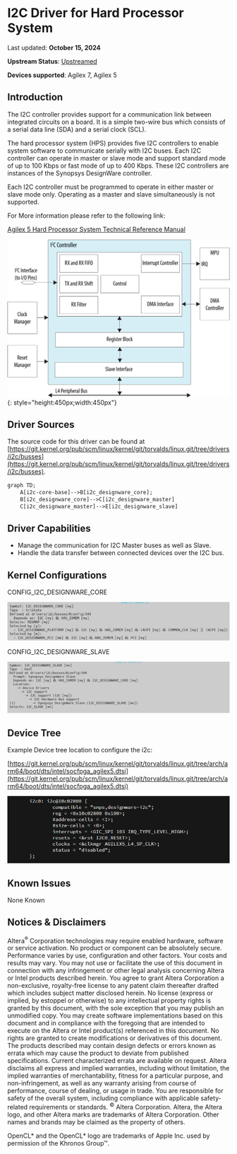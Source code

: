 # **I2C Driver for Hard Processor System**

Last updated: **October 15, 2024** 

**Upstream Status**: [Upstreamed](https://git.kernel.org/pub/scm/linux/kernel/git/torvalds/linux.git/tree/drivers/i2c?h=master)

**Devices supported**: Agilex 7, Agilex 5

## **Introduction**

The I2C controller provides support for a communication link between integrated circuits on a board. It is a simple two-wire bus which consists of a serial data line (SDA) and a serial clock (SCL).

The hard processor system (HPS) provides five I2C controllers to enable system software to communicate serially with I2C buses. Each I2C controller can operate in master or slave mode and support standard mode of up to 100 Kbps or fast mode of up to 400 Kbps. These I2C controllers are instances of the Synopsys DesignWare controller.

Each I2C controller must be programmed to operate in either master or slave mode only. Operating as a master and slave simultaneously is not supported.

For More information please refer to the following link:

[Agilex 5 Hard Processor System Technical Reference Manual](https://www.intel.com/content/www/us/en/docs/programmable/814346)

![i2c_block_diagram](./images/i2c_block_diagram.png){: style="height:450px;width:450px"}

## **Driver Sources**

The source code for this driver can be found at [https://git.kernel.org/pub/scm/linux/kernel/git/torvalds/linux.git/tree/drivers/i2c/busses](https://git.kernel.org/pub/scm/linux/kernel/git/torvalds/linux.git/tree/drivers/i2c/busses).

```mermaid
graph TD;
    A[i2c-core-base]-->B[i2c_designware_core];
    B[i2c_designware_core]-->C[i2c_designware_master]
    C[i2c_designware_master]-->E[i2c_designware_slave]
```

## **Driver Capabilities**

* Manage the communication for I2C Master buses as well as Slave.
* Handle the data transfer between connected devices over the I2C bus.

## **Kernel Configurations**

CONFIG_I2C_DESIGNWARE_CORE

![i2c_designware_core_config_path](images/i2c_designware_core_config_path_1.png)

CONFIG_I2C_DESIGNWARE_SLAVE

![i2c_designware_slave_config_path](images/i2c_designware_slave_config_path.png)

## **Device Tree**

Example Device tree location to configure the i2c:

[https://git.kernel.org/pub/scm/linux/kernel/git/torvalds/linux.git/tree/arch/arm64/boot/dts/intel/socfpga_agilex5.dtsi](https://git.kernel.org/pub/scm/linux/kernel/git/torvalds/linux.git/tree/arch/arm64/boot/dts/intel/socfpga_agilex5.dtsi)

![i2c_device_tree](images/i2c_device_tree.png)

## **Known Issues**

None Known

## Notices & Disclaimers

Altera<sup>&reg;</sup> Corporation technologies may require enabled hardware, software or service activation.
No product or component can be absolutely secure. 
Performance varies by use, configuration and other factors.
Your costs and results may vary. 
You may not use or facilitate the use of this document in connection with any infringement or other legal analysis concerning Altera or Intel products described herein. You agree to grant Altera Corporation a non-exclusive, royalty-free license to any patent claim thereafter drafted which includes subject matter disclosed herein.
No license (express or implied, by estoppel or otherwise) to any intellectual property rights is granted by this document, with the sole exception that you may publish an unmodified copy. You may create software implementations based on this document and in compliance with the foregoing that are intended to execute on the Altera or Intel product(s) referenced in this document. No rights are granted to create modifications or derivatives of this document.
The products described may contain design defects or errors known as errata which may cause the product to deviate from published specifications.  Current characterized errata are available on request.
Altera disclaims all express and implied warranties, including without limitation, the implied warranties of merchantability, fitness for a particular purpose, and non-infringement, as well as any warranty arising from course of performance, course of dealing, or usage in trade.
You are responsible for safety of the overall system, including compliance with applicable safety-related requirements or standards. 
<sup>&copy;</sup> Altera Corporation.  Altera, the Altera logo, and other Altera marks are trademarks of Altera Corporation.  Other names and brands may be claimed as the property of others. 

OpenCL* and the OpenCL* logo are trademarks of Apple Inc. used by permission of the Khronos Group™. 
